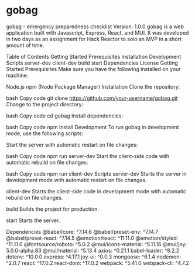 # gobag
gobag - emergency preparedness checklist
Version: 1.0.0
gobag is a web application built with Javascript, Express, React, and MUI.  It was developed in two days as an assignment for Hack Reactor to solo an MVP in a short amount of time.  

Table of Contents
Getting Started
Prerequisites
Installation
Development
Scripts
server-dev
client-dev
build
start
Dependencies
License
Getting Started
Prerequisites
Make sure you have the following installed on your machine:

Node.js
npm (Node Package Manager)
Installation
Clone the repository:

bash
Copy code
git clone https://github.com/your-username/gobag.git
Change to the project directory:

bash
Copy code
cd gobag
Install dependencies:

bash
Copy code
npm install
Development
To run gobag in development mode, use the following scripts:

Start the server with automatic restart on file changes:

bash
Copy code
npm run server-dev
Start the client-side code with automatic rebuild on file changes:

bash
Copy code
npm run client-dev
Scripts
server-dev
Starts the server in development mode with automatic restart on file changes.

client-dev
Starts the client-side code in development mode with automatic rebuild on file changes.

build
Builds the project for production.

start
Starts the server.

Dependencies
@babel/core: ^7.14.6
@babel/preset-env: ^7.14.7
@babel/preset-react: ^7.14.5
@emotion/react: ^11.11.0
@emotion/styled: ^11.11.0
@fontsource/roboto: ^5.0.2
@mui/icons-material: ^5.11.16
@mui/joy: 5.0.0-alpha.83
@mui/material: ^5.13.4
axios: ^0.21.1
babel-loader: ^8.2.2
dotenv: ^10.0.0
express: ^4.17.1
joy-ui: ^0.0.3
mongoose: ^6.1.4
nodemon: ^2.0.7
react: ^17.0.2
react-dom: ^17.0.2
webpack: ^5.41.0
webpack-cli: ^4.7.2
